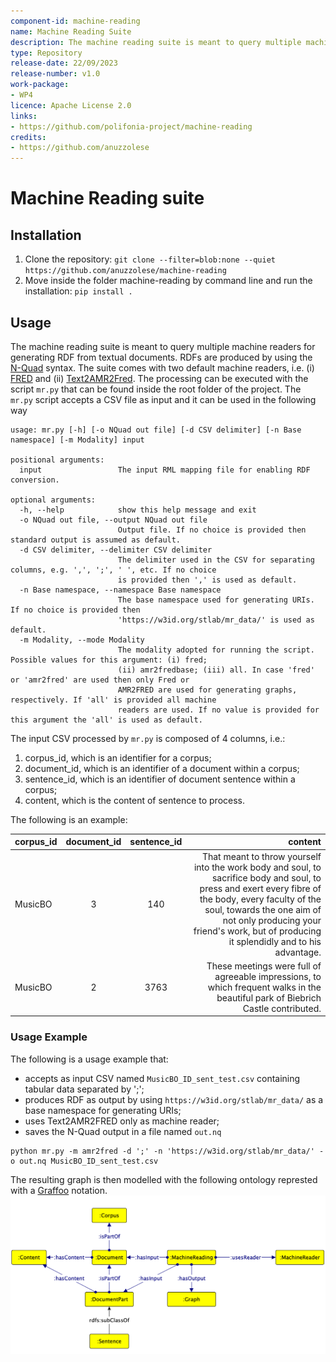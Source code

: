 ```yaml
---
component-id: machine-reading
name: Machine Reading Suite
description: The machine reading suite is meant to query multiple machine readers for generating RDF from textual documents. RDFs are produced by using the N-Quad syntax.
type: Repository
release-date: 22/09/2023
release-number: v1.0
work-package: 
- WP4
licence: Apache License 2.0
links:
- https://github.com/polifonia-project/machine-reading
credits:
- https://github.com/anuzzolese
---
```


# Machine Reading suite

## Installation
1. Clone the repository: `git clone --filter=blob:none --quiet https://github.com/anuzzolese/machine-reading`
2. Move inside the folder machine-reading by command line and run the installation: `pip install .`

## Usage
The machine reading suite is meant to query multiple machine readers for generating RDF from textual documents.
RDFs are produced by using the [N-Quad](https://www.w3.org/TR/n-quads/) syntax.
The suite comes with two default machine readers, i.e. (i) [FRED](http://wit.istc.cnr.it/stlab-tools/fred/demo/) and (ii) [Text2AMR2Fred](https://arco.istc.cnr.it/txt-amr-fred/).
The processing can be executed with the script ```mr.py``` that can be found inside the root folder of the project.
The ```mr.py``` script accepts a CSV file as input and it can be used in the following way

```
usage: mr.py [-h] [-o NQuad out file] [-d CSV delimiter] [-n Base namespace] [-m Modality] input

positional arguments:
  input                 The input RML mapping file for enabling RDF conversion.

optional arguments:
  -h, --help            show this help message and exit
  -o NQuad out file, --output NQuad out file
                        Output file. If no choice is provided then standard output is assumed as default.
  -d CSV delimiter, --delimiter CSV delimiter
                        The delimiter used in the CSV for separating columns, e.g. ',', ';', ' ', etc. If no choice
                        is provided then ',' is used as default.
  -n Base namespace, --namespace Base namespace
                        The base namespace used for generating URIs. If no choice is provided then
                        'https://w3id.org/stlab/mr_data/' is used as default.
  -m Modality, --mode Modality
                        The modality adopted for running the script. Possible values for this argument: (i) fred;
                        (ii) amr2fredbase; (iii) all. In case 'fred' or 'amr2fred' are used then only Fred or
                        AMR2FRED are used for generating graphs, respectively. If 'all' is provided all machine
                        readers are used. If no value is provided for this argument the 'all' is used as default.

```

The input CSV processed by ```mr.py``` is composed of 4 columns, i.e.: 
 1. corpus_id, which is an identifier for a corpus; 
 2. document_id, which is an identifier of a document within a corpus; 
 3. sentence_id, which is an identifier of document sentence within a corpus;
 4. content, which is the content of sentence to process.

The following is an example: 

| corpus_id   | document_id | sentence_id | content |
| ----   |:--------:|:--------:|--------:|
| MusicBO | 3 | 140 | That meant to throw yourself into the work body and soul, to sacrifice body and soul, to press and exert every fibre of the body, every faculty of the soul, towards the one aim of not only producing your friend's work, but of producing it splendidly and to his advantage. |
| MusicBO | 2 | 3763 | These meetings were full of agreeable impressions, to which frequent walks in the beautiful park of Biebrich Castle contributed.  |

### Usage Example
The following is a usage example that: 

 * accepts as input CSV named ```MusicBO_ID_sent_test.csv``` containing tabular data separated by ';';
 * produces RDF as output by using ```https://w3id.org/stlab/mr_data/``` as a base namespace for generating URIs;
 * uses Text2AMR2FRED only as machine reader;
 * saves the N-Quad output in a file named ```out.nq```

```
python mr.py -m amr2fred -d ';' -n 'https://w3id.org/stlab/mr_data/' -o out.nq MusicBO_ID_sent_test.csv 
```

The resulting graph is then modelled with the following ontology represted with a [Graffoo](https://essepuntato.it/graffoo/) notation.
![MRO](https://raw.githubusercontent.com/anuzzolese/machine-reading/main/mro.png)
